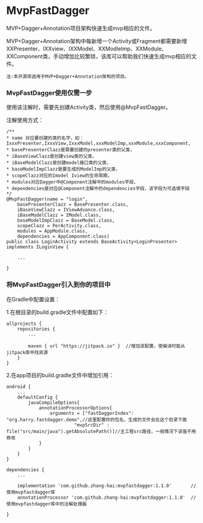 # MvpFastDagger
MVP+Dagger+Annotation项目架构快速生成mvp相应的文件。

MVP+Dagger+Annotation架构中每新增一个Activity或Fragment都需要新增XXPresenter、IXXview、IXXModel、XXModleImp、XXModule、XXComponent类，手动增加比较繁琐，该库可以帮助我们快速生成mvp相应的文件。

``注:本开源库适用于MVP+Dagger+Annotation架构的项目。``

### MvpFastDagger使用仅需一步 ###

使用该注解时，需要先创建Activity类，然后使用@MvpFastDagger。

注解使用方式：
    
	/**
	* name 对应要创建的类的名字，如：IxxxPresenter,IxxxView,IxxxModel,xxxModelImp,xxxModule,xxxComponent,
	* basePresenterClazz是需要创建的presenter类的父类，
	* iBaseViewClazz是创建view类的父类，
	* iBaseModelClazz是创建model接口类的父类，
	* baseModelImpClazz是要生成的ModelImp的父类，
	* scopeClazz对应的Imodel Iview的生命周期，
	* modules对应Dagger中@Component注解中的modules字段，
	* dependencies是对应@Component注解中的dependencies字段，该字段为可选填字段
	*/
	@MvpFastDagger(name = "login",
        basePresenterClazz = BasePresenter.class,
        iBaseViewClazz = IViewAdvance.class,
        iBaseModelClazz = IModel.class,
        baseModelImpClazz = BaseModel.class,
        scopeClazz = PerActivity.class,
        modules = AppModule.class,
        dependencies = AppComponent.class)
	public class LoginActivity extends BaseActivity<LoginPresenter> implements ILoginView {
		
		...

	}



### 将MvpFastDagger引入到你的项目中 ###

在Gradle中配置设置：

1.在根目录的build.gradle文件中配置如下：
	
	allprojects {
    	repositories {
    	    ...
    	    
    	    maven { url "https://jitpack.io" }  //增加该配置，使编译时能从jitpack库中找资源
    	}
	}

2.在app项目的build.gradle文件中增加引用：

	android {
    	...
		defaultConfig {
        	javaCompileOptions{
        	    annotationProcessorOptions{
					arguments = ["fastDaggerIndex": "org.harry.fastdagger.demo",//这里配置你的包名，生成的文件会在这个目录下面
                             "mvpSrcDir" : file("src/main/java").getAbsolutePath()]//主工程src路径，一般情况下该值不用修改
        	    }
        	}
    	}
	}

	dependencies {
		...
		
		implementation 'com.github.zhang-hai:mvpfastdagger:1.1.0'		//使用mvpfastdagger库
    	annotationProcessor 'com.github.zhang-hai:mvpfastdagger:1.1.0'	//使用mvpfastdagger库中的注解处理器
		
	}


